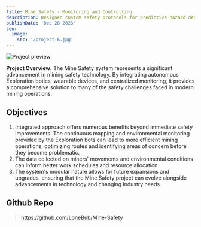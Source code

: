 ```yaml
---
title: Mine Safety - Monitoring and Controlling 
description: Designed custom safety protocols for predictive hazard detection in mining environments.
publishDate: 'Dec 28 2023'
seo:
  image:
    src: '/project-6.jpg'
---
```



![Project preview](/project-6.jpg)


**Project Overview:**
The Mine Safety  system represents a significant advancement in mining safety technology. By integrating autonomous Exploration botics, wearable devices, and centralized monitoring, it provides a comprehensive solution to many of the safety challenges faced in modern mining operations.

## Objectives

1. Integrated approach offers numerous benefits beyond immediate safety improvements. The continuous mapping and environmental monitoring provided by the Exploration bots can lead to more efficient mining operations, optimizing routes and identifying areas of concern before they become problematic.
2. The data collected on miners' movements and environmental conditions can inform better work schedules and resource allocation.
3. The system's modular nature allows for future expansions and upgrades, ensuring that the Mine Safety  project can evolve alongside advancements in technology and changing industry needs.


## Github Repo

> https://github.com/LoneBub/Mine-Safety



